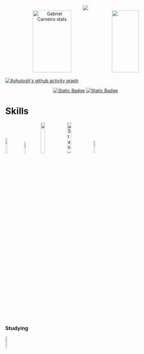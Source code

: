 <div align="center">
  <img src="https://capsule-render.vercel.app/api?type=waving&color=0:00072D,100:2A9DF4&height=150&section=header&text=I’m%20Gab&animation=twinkling&fontSize=60&fontColor=D0EFFF"/>
</div>
<div align="center">
  <img width="49%" height="195px" src="https://github-readme-stats.vercel.app/api?username=GabeMike52&show_icons=true&count_private=true&hide_border=true&title_color=1167B1&icon_color=1167B1&text_color=c9d1d9&bg_color=0d1117"alt="Gabriel Carneiro stats" />
  <img width="41%" height="195px" src="https://github-readme-stats.vercel.app/api/top-langs/?username=GabeMike52&layout=compact&hide_border=true&title_color=1167B1&text_color=1167B1&bg_color=0d1117"/>
</div>

[![Ashutosh's github activity graph](https://github-readme-activity-graph.vercel.app/graph?username=GabeMike52&bg_color=0d1117&color=223BC9&line=067FD0&point=A3C5F1&area=true&hide_border=true)](https://github.com/ashutosh00710/github-readme-activity-graph)

<div align="center">
  <a href="https://www.instagram.com/gabmcarneiro/" target="_blank"><img alt="Static Badge" src="https://img.shields.io/badge/Instagram-%23191970?style=for-the-badge&logo=instagram&logoColor=aliceblue"></a>
  <a href="https://www.linkedin.com/in/gabriel-miqueias-carneiro-13464a226/" target="_blank"><img alt="Static Badge" src="https://img.shields.io/badge/LinkedIn-%23191970?style=for-the-badge&logo=LinkedIn&logoColor=aliceblue"></a>
</div>

<h1>Skills</h1>
<div>
  <a href="https://www.w3schools.com/html/"><img width="11%" src="https://img.shields.io/badge/HTML5-E34F26?style=for-the-badge&logo=html5&logoColor=white"></a>
  <a href="https://www.w3schools.com/css/"><img width="9.55%" src="https://img.shields.io/badge/CSS3-1572B6?style=for-the-badge&logo=css3&logoColor=white"></a>
  <a href="https://developer.mozilla.org/en-US/docs/Web/JavaScript"><img width="15.685%" src="https://img.shields.io/badge/JavaScript-F7DF1E?style=for-the-badge&logo=javascript&logoColor=black"></a>
  <a href="https://www.typescriptlang.org/"><img width="15.685%" alt="Static Badge" src="https://img.shields.io/badge/Typescript-blue?style=for-the-badge&logo=typescript&logoColor=white&logoSize=auto&color=blue"></a>
  <a href="https://nodejs.org/en"><img width="10.05%" src="https://img.shields.io/badge/node-green?style=for-the-badge&logo=Node.js&logoColor=white"></a>
  <br>
  <h3>Studying</h3>
    <div>
    <a href="https://deno.com/"><img width="10%" alt="Static Badge" src="https://img.shields.io/badge/DENO-black?style=for-the-badge&logo=deno&logoSize=auto&color=black"></a>
    </div>
</div>
